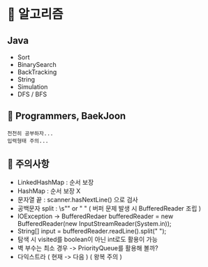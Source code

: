 # :open_book: 알고리즘
## Java

- Sort
- BinarySearch
- BackTracking
- String
- Simulation
- DFS / BFS

## :mag_right: Programmers, BaekJoon

```
천천히 공부하자...
입력형태 주의...
```

## :trident: 주의사항
- LinkedHashMap : 순서 보장
- HashMap : 순서 보장 X
- 문자열 끝 : scanner.hasNextLine() 으로 검사
- 공백문자 split : \\s"" or " " ( 버퍼 문제 발생 시 BufferedReader 조립 )
- IOException -> BufferedRedaer bufferedReader = new BufferedReader(new InputStreamReader(System.in));
- String[] input = bufferedReader.readLine().split(" ");
- 탐색 시 visited를 boolean이 아닌 int로도 활용이 가능
- 벽 부수는 최소 경우 -> PriorityQueue를 활용해 볼까?
- 다익스트라 ( 현재 -> 다음 ) ( 왕복 주의 )